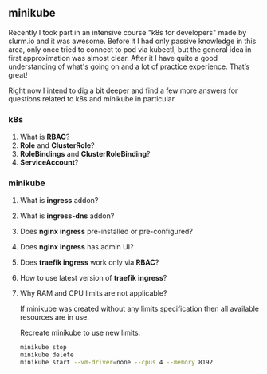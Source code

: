 ## minikube

Recently I took part in an intensive course "k8s for developers" made by slurm.io and it was awesome. Before it I had only passive knowledge in this area, only once tried to connect to pod via kubectl, but the general idea in first approximation was almost clear. After it I have quite a good understanding of what's going on and a lot of practice experience. That’s great!

Right now I intend to dig a bit deeper and find a few more answers for questions related to k8s and minikube in particular.

### k8s

1. What is **RBAC**?
2. **Role** and **ClusterRole**?
3. **RoleBindings** and **ClusterRoleBinding**?
4. **ServiceAccount**?

### minikube

1. What is **ingress** addon?
2. What is **ingress-dns** addon?
3. Does **nginx ingress** pre-installed or pre-configured?
4. Does **nginx ingress** has admin UI?
5. Does **traefik ingress** work only via **RBAC**?
6. How to use latest version of **traefik ingress**?
7. Why RAM and CPU limits are not applicable?

   If minikube was created without any limits specification then all available resources are in use.
   
   Recreate minikube to use new limits:
   ```bash
   minikube stop
   minikube delete
   minikube start --vm-driver=none --cpus 4 --memory 8192
   ```
